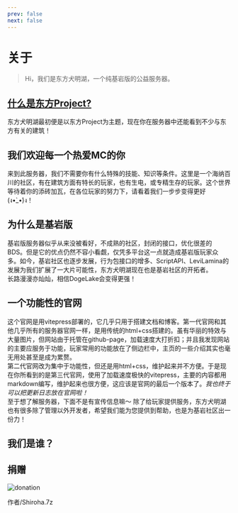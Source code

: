 ```yaml
---
prev: false
next: false
---
```

<script setup>
import {
  VPTeamPage,
  VPTeamPageTitle,
  VPTeamMembers
} from 'vitepress/theme'

const klpbbs =  {svg:'<svg xmlns="http://www.w3.org/2000/svg" width="1.01em" height="1em" viewBox="0 0 1025 1024"><path fill="currentColor" d="M896.428 1024h-768q-53 0-90.5-37.5T.428 896V128q0-53 37.5-90.5t90.5-37.5h768q53 0 90.5 37.5t37.5 90.5v768q0 53-37.5 90.5t-90.5 37.5m0-832h-256v256h-256V192h-256v256h256v128h-128v256h128V704h256v128h128V576h-128V448h256z"/></svg>'};

const bilibili = {svg: '<svg xmlns="http://www.w3.org/2000/svg" width="1em" height="1em" viewBox="0 0 24 24"><path fill="currentColor" d="M17.813 4.653h.854q2.266.08 3.773 1.574Q23.946 7.72 24 9.987v7.36q-.054 2.266-1.56 3.773c-1.506 1.507-2.262 1.524-3.773 1.56H5.333q-2.266-.054-3.773-1.56C.053 19.614.036 18.858 0 17.347v-7.36q.054-2.267 1.56-3.76t3.773-1.574h.774l-1.174-1.12a1.23 1.23 0 0 1-.373-.906q0-.534.373-.907l.027-.027q.4-.373.92-.373t.92.373L9.653 4.44q.107.106.187.213h4.267a.8.8 0 0 1 .16-.213l2.853-2.747q.4-.373.92-.373c.347 0 .662.151.929.4s.391.551.391.907q0 .532-.373.906zM5.333 7.24q-1.12.027-1.88.773q-.76.748-.786 1.894v7.52q.026 1.146.786 1.893t1.88.773h13.334q1.12-.026 1.88-.773t.786-1.893v-7.52q-.026-1.147-.786-1.894t-1.88-.773zM8 11.107q.56 0 .933.373q.375.374.4.96v1.173q-.025.586-.4.96q-.373.375-.933.374c-.56-.001-.684-.125-.933-.374q-.375-.373-.4-.96V12.44q0-.56.386-.947q.387-.386.947-.386m8 0q.56 0 .933.373q.375.374.4.96v1.173q-.025.586-.4.96q-.373.375-.933.374c-.56-.001-.684-.125-.933-.374q-.375-.373-.4-.96V12.44q.025-.586.4-.96q.373-.373.933-.373"/></svg>'};

const download = {svg:'<svg xmlns="http://www.w3.org/2000/svg" width="1em" height="1em" viewBox="0 0 24 24"><path fill="currentColor" d="M5 20h14v-2H5m14-9h-4V3H9v6H5l7 7z"/></svg>'}
const members = [
    {
    avatar: 'https://q1.qlogo.cn/g?b=qq&nk=368364534&s=100',
    name: '体委（）',
    title: '服主',
    links: [
      { icon: 'github', link: 'https://github.com/ENIACJushi/' },
      { icon: klpbbs, link: 'https://klpbbs.com/space-uid-277188.html' },
      { icon: bilibili, link: 'https://space.bilibili.com/83539357' }
    ]
  },
    {
    avatar: 'https://q1.qlogo.cn/g?b=qq&nk=954853616&s=100',
    name: '安普反物质',
    title: '拉腐竹进MC巨坑，服务器诞生前和腐竹一起建设，你服第一位管理，现任人民服务员（',
    links: [
      { icon: bilibili, link: 'https://b23.tv/uYr3WsD' }
    ]
  },
    {
    avatar: 'https://q1.qlogo.cn/g?b=qq&nk=1156592371&s=100',
    name: 'piAno',
    title: '潜水 快毕业了在找工作',
    links: []
  },
    {
    avatar: 'https://q1.qlogo.cn/g?b=qq&nk=3575057858&s=100',
    name: '不拖更（确信）',
    title: '工程管理/活动策划' + '\n' + '“对于我而言，犬明湖就像是第二个家”' + '\n' + '没什么可贴的链接还是给大家整点福利吧' + '\n' + '另外求求你们来玩犬明湖，只要是我能做到的我什么都愿意做！',
    links: [
      { icon: download, link: 'https://vlink.cc/yuzho' }
    ]
  },
    {
    avatar: 'https://q1.qlogo.cn/g?b=qq&nk=2131595226&s=100',
    name: 'Shiroha.7z（七罪）',
    title: '喜欢吃，设计，打游戏，然后很懒。',
    links: [
      { icon: 'github', link: 'https://github.com/Tanya7z' },
      { icon: bilibili, link: 'https://b23.tv/4DN4nP1' },
      { icon: klpbbs, link: 'https://www.minebbs.com/members/6587/' },
    ]
  },
    {
    avatar: 'https://q1.qlogo.cn/g?b=qq&nk=1920749072&s=100',
    name: 'HeyBiblee',
    title: 'Robot大使兼服务器运维',
    links: []
  },
]
</script>

# 关于
> Hi，我们是东方犬明湖，一个纯基岩版的公益服务器。 

## [什么是东方Project?](https://b23.tv/SxcLFtS)
东方犬明湖最初便是以东方Project为主题，现在你在服务器中还能看到不少与东方有关的建筑！

## 我们欢迎每一个热爱MC的你
来到此服务器，我们不需要你有什么特殊的技能、知识等条件。这里是一个海纳百川的社区，有在建筑方面有特长的玩家，也有生电，或专精生存的玩家。这个世界等待着你的添砖加瓦，在各位玩家的努力下，请看着我们一步步变得更好(ง•̀_•́)ง！

## 为什么是基岩版
基岩版服务器似乎从来没被看好，不成熟的社区，封闭的接口，优化很差的BDS。但是它的优点仍然不容小看觑，仅凭多平台这一点就造成基岩版玩家众多。如今，基岩社区也逐步发展，行为包接口的增多、ScriptAPI、LeviLamina的发展为我们扩展了一大片可能性，东方犬明湖现在也是基岩社区的开拓者。  
长路漫漫亦灿灿，相信DogeLake会变得更强！

## 一个功能性的官网
这个官网是用vitepress部署的，它几乎只用于搭建文档和博客。第一代官网和其他几乎所有的服务器官网一样，是用传统的html+css搭建的。虽有华丽的特效与大量图片，但网站由于托管在github-page，加载速度大打折扣；并且我发现网站的主要应服务于功能，玩家常用的功能放在了侧边栏中，主页的一些介绍其实也毫无用处甚至是成为累赘。  
第二代官网改为集中于功能性，但还是用html+css，维护起来并不方便。于是现在你所看到的是第三代官网，使用了加载速度极快的vitepress，主要的内容都用markdown编写，维护起来也很方便，这应该是官网的最后一个版本了。*我也终于可以把更新日志放在官网啦！*  
至于想了解服务器，下面不是有宣传信息嘛～
除了给玩家提供服务，东方犬明湖也有很多除了管理以外开发者，希望我们能为您提供到帮助，也是为基岩社区出一份力！

## 我们是谁？
<VPTeamPage>
  <VPTeamPageTitle>
    <template #title>
      DogeLake
    </template>
    <template #lead>
      管理人员
    </template>
  </VPTeamPageTitle>
  <VPTeamMembers
    :members="members"
  />
</VPTeamPage>

## 捐赠
![donation](/Donation.jpg)  

作者/Shiroha.7z